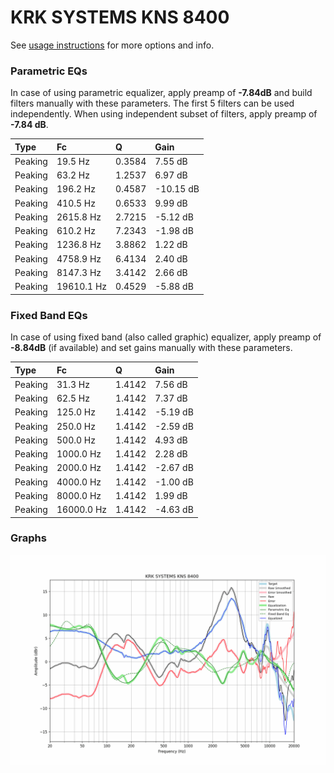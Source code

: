 # KRK SYSTEMS KNS 8400
See [usage instructions](https://github.com/jaakkopasanen/AutoEq#usage) for more options and info.

### Parametric EQs
In case of using parametric equalizer, apply preamp of **-7.84dB** and build filters manually
with these parameters. The first 5 filters can be used independently.
When using independent subset of filters, apply preamp of **-7.84 dB**.

| Type    | Fc         |      Q | Gain      |
|:--------|:-----------|:-------|:----------|
| Peaking | 19.5 Hz    | 0.3584 | 7.55 dB   |
| Peaking | 63.2 Hz    | 1.2537 | 6.97 dB   |
| Peaking | 196.2 Hz   | 0.4587 | -10.15 dB |
| Peaking | 410.5 Hz   | 0.6533 | 9.99 dB   |
| Peaking | 2615.8 Hz  | 2.7215 | -5.12 dB  |
| Peaking | 610.2 Hz   | 7.2343 | -1.98 dB  |
| Peaking | 1236.8 Hz  | 3.8862 | 1.22 dB   |
| Peaking | 4758.9 Hz  | 6.4134 | 2.40 dB   |
| Peaking | 8147.3 Hz  | 3.4142 | 2.66 dB   |
| Peaking | 19610.1 Hz | 0.4529 | -5.88 dB  |

### Fixed Band EQs
In case of using fixed band (also called graphic) equalizer, apply preamp of **-8.84dB**
(if available) and set gains manually with these parameters.

| Type    | Fc         |      Q | Gain     |
|:--------|:-----------|:-------|:---------|
| Peaking | 31.3 Hz    | 1.4142 | 7.56 dB  |
| Peaking | 62.5 Hz    | 1.4142 | 7.37 dB  |
| Peaking | 125.0 Hz   | 1.4142 | -5.19 dB |
| Peaking | 250.0 Hz   | 1.4142 | -2.59 dB |
| Peaking | 500.0 Hz   | 1.4142 | 4.93 dB  |
| Peaking | 1000.0 Hz  | 1.4142 | 2.28 dB  |
| Peaking | 2000.0 Hz  | 1.4142 | -2.67 dB |
| Peaking | 4000.0 Hz  | 1.4142 | -1.00 dB |
| Peaking | 8000.0 Hz  | 1.4142 | 1.99 dB  |
| Peaking | 16000.0 Hz | 1.4142 | -4.63 dB |

### Graphs
![](./KRK%20SYSTEMS%20KNS%208400.png)
